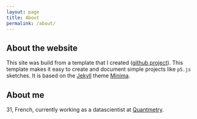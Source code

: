 ```yaml
---
layout: page
title: About
permalink: /about/
---
```


## About the website

This site was build from a template that I created
([github project](https://github.com/BenjaminHabert/jekyll-p5-portfolio)). This template
makes it easy to create and document simple projects like `p5.js` sketches. It is based
on the [Jekyll]((https://jekyllrb.com/)) theme [Minima]((https://github.com/jekyll/minima)).


## About me

31, French, currently working as a datascientist at [Quantmetry](https://www.quantmetry.com/).
